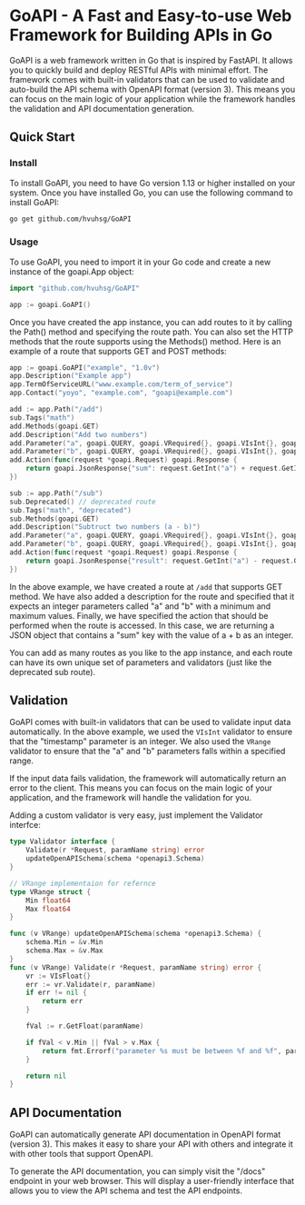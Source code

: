 # GoAPI - A Fast and Easy-to-use Web Framework for Building APIs in Go
GoAPI is a web framework written in Go that is inspired by FastAPI. It allows you to quickly build and deploy RESTful APIs with minimal effort. The framework comes with built-in validators that can be used to validate and auto-build the API schema with OpenAPI format (version 3). This means you can focus on the main logic of your application while the framework handles the validation and API documentation generation.


## Quick Start
### Install
To install GoAPI, you need to have Go version 1.13 or higher installed on your system. Once you have installed Go, you can use the following command to install GoAPI:

```sh
go get github.com/hvuhsg/GoAPI
```

### Usage

To use GoAPI, you need to import it in your Go code and create a new instance of the goapi.App object:

```go
import "github.com/hvuhsg/GoAPI"

app := goapi.GoAPI()
```

Once you have created the app instance, you can add routes to it by calling the Path() method and specifying the route path. You can also set the HTTP methods that the route supports using the Methods() method. Here is an example of a route that supports GET and POST methods:

```go
app := goapi.GoAPI("example", "1.0v")
app.Description("Example app")
app.TermOfServiceURL("www.example.com/term_of_service")
app.Contact("yoyo", "example.com", "goapi@example.com")

add := app.Path("/add")
sub.Tags("math")
add.Methods(goapi.GET)
add.Description("Add two numbers")
add.Parameter("a", goapi.QUERY, goapi.VRequired{}, goapi.VIsInt{}, goapi.VRange{Min: 0, Max: 100})
add.Parameter("b", goapi.QUERY, goapi.VRequired{}, goapi.VIsInt{}, goapi.VRange{Min: 0, Max: 100})
add.Action(func(request *goapi.Request) goapi.Response {
    return goapi.JsonResponse{"sum": request.GetInt("a") + request.GetInt("b")}
})

sub := app.Path("/sub")
sub.Deprecated() // deprecated route
sub.Tags("math", "deprecated")
sub.Methods(goapi.GET)
add.Description("Subtruct two numbers (a - b)")
add.Parameter("a", goapi.QUERY, goapi.VRequired{}, goapi.VIsInt{}, goapi.VRange{Min: 0, Max: 100})
add.Parameter("b", goapi.QUERY, goapi.VRequired{}, goapi.VIsInt{}, goapi.VRange{Min: 0, Max: 100})
add.Action(func(request *goapi.Request) goapi.Response {
    return goapi.JsonResponse{"result": request.GetInt("a") - request.GetInt("b")}
})
```

In the above example, we have created a route at `/add` that supports GET method. We have also added a description for the route and specified that it expects an integer parameters called "a" and "b" with a minimum and maximum values. Finally, we have specified the action that should be performed when the route is accessed. In this case, we are returning a JSON object that contains a "sum" key with the value of a + b as an integer.

You can add as many routes as you like to the app instance, and each route can have its own unique set of parameters and validators (just like the deprecated sub route).

## Validation
GoAPI comes with built-in validators that can be used to validate input data automatically. In the above example, we used the `VIsInt` validator to ensure that the "timestamp" parameter is an integer. We also used the `VRange` validator to ensure that the "a" and "b" parameters falls within a specified range.

If the input data fails validation, the framework will automatically return an error to the client. This means you can focus on the main logic of your application, and the framework will handle the validation for you.

Adding a custom validator is very easy, just implement the Validator interfce:
```go
type Validator interface {
	Validate(r *Request, paramName string) error
	updateOpenAPISchema(schema *openapi3.Schema)
}

// VRange implementaion for refernce
type VRange struct {
	Min float64
	Max float64
}

func (v VRange) updateOpenAPISchema(schema *openapi3.Schema) {
	schema.Min = &v.Min
	schema.Max = &v.Max
}
func (v VRange) Validate(r *Request, paramName string) error {
	vr := VIsFloat{}
	err := vr.Validate(r, paramName)
	if err != nil {
		return err
	}

	fVal := r.GetFloat(paramName)

	if fVal < v.Min || fVal > v.Max {
		return fmt.Errorf("parameter %s must be between %f and %f", paramName, v.Min, v.Max)
	}

	return nil
}
```

## API Documentation
GoAPI can automatically generate API documentation in OpenAPI format (version 3). This makes it easy to share your API with others and integrate it with other tools that support OpenAPI.

To generate the API documentation, you can simply visit the "/docs" endpoint in your web browser. This will display a user-friendly interface that allows you to view the API schema and test the API endpoints.
